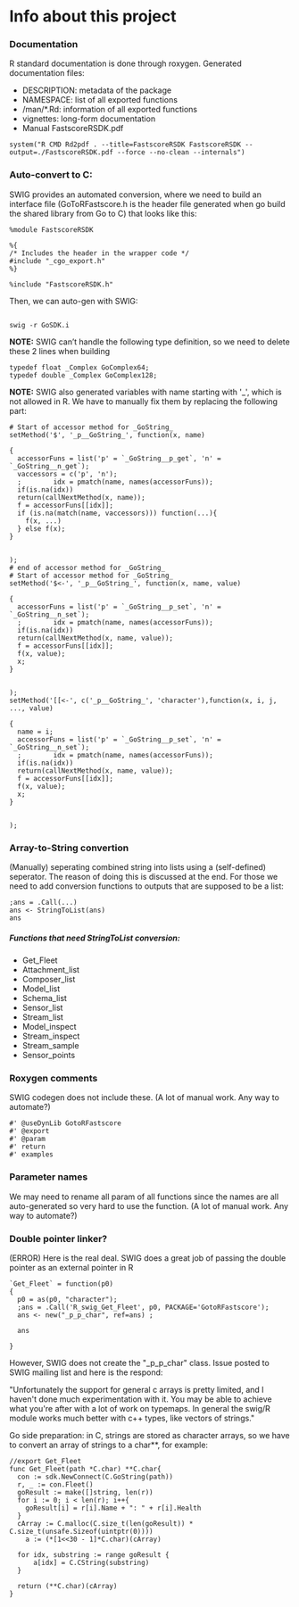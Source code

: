 Info about this project
===

### Documentation

R standard documentation is done through roxygen. Generated documentation files:

- DESCRIPTION: metadata of the package
- NAMESPACE: list of all exported functions
- /man/*.Rd: information of all exported functions
- vignettes: long-form documentation
- Manual FastscoreRSDK.pdf

```
system("R CMD Rd2pdf . --title=FastscoreRSDK FastscoreRSDK --output=./FastscoreRSDK.pdf --force --no-clean --internals")
```

### Auto-convert to C: 

SWIG provides an automated conversion, where we need to build an interface file (GoToRFastscore.h is the header file generated when go build the shared library from Go to C) that looks like this:

```
%module FastscoreRSDK

%{
/* Includes the header in the wrapper code */
#include "_cgo_export.h"
%}

%include "FastscoreRSDK.h"
```
Then, we can auto-gen with SWIG:
```

swig -r GoSDK.i
```

**NOTE:** SWIG can’t handle the following type definition, so we need to delete these 2 lines when building

```
typedef float _Complex GoComplex64;
typedef double _Complex GoComplex128;
```

**NOTE:** SWIG also generated variables with name starting with '_', which is not allowed in R. We have to manually fix them by replacing the following part:

```
# Start of accessor method for _GoString_
setMethod('$', '_p__GoString_', function(x, name)

{
  accessorFuns = list('p' = `_GoString__p_get`, 'n' = `_GoString__n_get`);
  vaccessors = c('p', 'n');
  ;        idx = pmatch(name, names(accessorFuns));
  if(is.na(idx)) 
  return(callNextMethod(x, name));
  f = accessorFuns[[idx]];
  if (is.na(match(name, vaccessors))) function(...){
    f(x, ...)
  } else f(x);
}


);
# end of accessor method for _GoString_
# Start of accessor method for _GoString_
setMethod('$<-', '_p__GoString_', function(x, name, value)

{
  accessorFuns = list('p' = `_GoString__p_set`, 'n' = `_GoString__n_set`);
  ;        idx = pmatch(name, names(accessorFuns));
  if(is.na(idx)) 
  return(callNextMethod(x, name, value));
  f = accessorFuns[[idx]];
  f(x, value);
  x;
}


);
setMethod('[[<-', c('_p__GoString_', 'character'),function(x, i, j, ..., value)

{
  name = i;
  accessorFuns = list('p' = `_GoString__p_set`, 'n' = `_GoString__n_set`);
  ;        idx = pmatch(name, names(accessorFuns));
  if(is.na(idx)) 
  return(callNextMethod(x, name, value));
  f = accessorFuns[[idx]];
  f(x, value);
  x;
}


);
```
### Array-to-String convertion

(Manually) seperating combined string into lists using a (self-defined) seperator. The reason of doing this is discussed at the end. For those we need to add conversion functions to outputs that are supposed to be a list:

```
;ans = .Call(...)
ans <- StringToList(ans)
ans
```

##### Functions that need StringToList conversion:

- Get_Fleet
- Attachment_list
- Composer_list
- Model_list
- Schema_list
- Sensor_list
- Stream_list
- Model_inspect
- Stream_inspect
- Stream_sample
- Sensor_points

### Roxygen comments 

SWIG codegen does not include these. (A lot of manual work. Any way to automate?)

```
#' @useDynLib GotoRFastscore
#' @export
#' @param
#' return
#' examples
```
### Parameter names

We may need to rename all param of all functions since the names are all auto-generated so very hard to use the function. (A lot of manual work. Any way to automate?)

### Double pointer linker?

(ERROR) Here is the real deal. SWIG does a great job of passing the double pointer as an external pointer in R

```
`Get_Fleet` = function(p0)
{
  p0 = as(p0, "character"); 
  ;ans = .Call('R_swig_Get_Fleet', p0, PACKAGE='GotoRFastscore');
  ans <- new("_p_p_char", ref=ans) ;
  
  ans
  
}
```

However, SWIG does not create the "_p_p_char" class. Issue posted to SWIG mailing list and here is the respond:

"Unfortunately the support for general c arrays is pretty limited, and I haven't done much experimentation with it. You may   be able to achieve what you're after with a lot of work on typemaps. In general the swig/R module works much better with c++ types, like vectors of strings."

Go side preparation: in C, strings are stored as character arrays, so we have to convert an array of strings to a char**, for example:

```
//export Get_Fleet
func Get_Fleet(path *C.char) **C.char{
  con := sdk.NewConnect(C.GoString(path))
  r, _ := con.Fleet()
  goResult := make([]string, len(r))
  for i := 0; i < len(r); i++{
    goResult[i] = r[i].Name + ": " + r[i].Health
  }
  cArray := C.malloc(C.size_t(len(goResult)) * C.size_t(unsafe.Sizeof(uintptr(0))))
	a := (*[1<<30 - 1]*C.char)(cArray)

  for idx, substring := range goResult {
      a[idx] = C.CString(substring)
  }

  return (**C.char)(cArray)
}
```